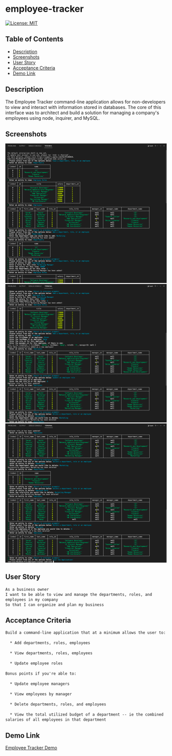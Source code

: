 # employee-tracker


[![License: MIT](https://img.shields.io/badge/License-MIT-yellow.svg)](https://opensource.org/licenses/MIT)


## Table of Contents
- [Description](#Description)
- [Screenshots](#Screenshots)
- [User Story](#User-Story)
- [Acceptance Criteria](#Acceptance-Criteria)
- [Demo Link](#Demo-Link)


## Description 
The Employee Tracker command-line application allows for non-developers to view and interact with information stored in databases. The core of this interface was to architect and build a solution for managing a company's employees using node, inquirer, and MySQL. 


## Screenshots
![alt text](assets/images/final-page-1.png)
![alt text](assets/images/final-page-2.png)
![alt text](assets/images/final-page-3.png)


## User Story 
```
As a business owner
I want to be able to view and manage the departments, roles, and employees in my company
So that I can organize and plan my business
```


## Acceptance Criteria

```
Build a command-line application that at a minimum allows the user to:

  * Add departments, roles, employees

  * View departments, roles, employees

  * Update employee roles

Bonus points if you're able to:

  * Update employee managers

  * View employees by manager

  * Delete departments, roles, and employees

  * View the total utilized budget of a department -- ie the combined salaries of all employees in that department
```


## Demo Link 
[Employee Tracker Demo](https://drive.google.com/file/d/1lODV-5bkLowq8oe0L7RIsw_-fo252FSE/view?usp=sharing)